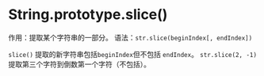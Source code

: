 # String.prototype.slice()

作用：提取某个字符串的一部分。
语法：`str.slice(beginIndex[, endIndex])`

`slice()` 提取的新字符串包括`beginIndex`但不包括 `endIndex`。
`str.slice(2, -1) `提取第三个字符到倒数第一个字符（不包括）。